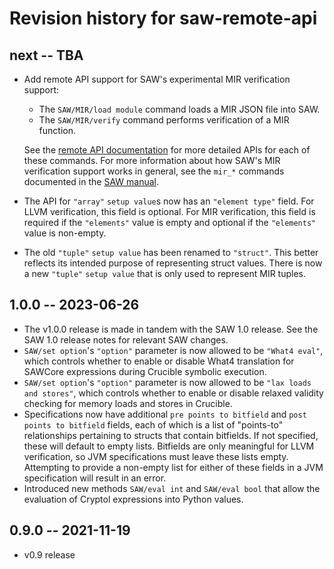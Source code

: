 # Revision history for saw-remote-api

## next -- TBA

* Add remote API support for SAW's experimental MIR verification support:

  * The `SAW/MIR/load module` command loads a MIR JSON file into SAW.
  * The `SAW/MIR/verify` command performs verification of a MIR function.

  See the [remote API
  documentation](https://github.com/GaloisInc/saw-script/blob/master/saw-remote-api/docs/SAW.rst#sawmirload-module-command)
  for more detailed APIs for each of these commands. For more information about
  how SAW's MIR verification support works in general, see the `mir_*` commands
  documented in the [SAW
  manual](https://github.com/GaloisInc/saw-script/blob/master/doc/manual/manual.md).
* The API for `"array"` `setup value`s now has an `"element type"` field. For
  LLVM verification, this field is optional. For MIR verification, this field
  is required if the `"elements"` value is empty and optional if the
  `"elements"` value is non-empty.
* The old `"tuple"` `setup value` has been renamed to `"struct"`. This better
  reflects its intended purpose of representing struct values. There is now a
  new `"tuple"` `setup value` that is only used to represent MIR tuples.

## 1.0.0 -- 2023-06-26

* The v1.0.0 release is made in tandem with the SAW 1.0 release. See the
  SAW 1.0 release notes for relevant SAW changes.
* `SAW/set option`'s `"option"` parameter is now allowed to be `"What4 eval"`,
  which controls whether to enable or disable What4 translation for SAWCore
  expressions during Crucible symbolic execution.
* `SAW/set option`'s `"option"` parameter is now allowed to be
  `"lax loads and stores"`, which controls whether to enable or disable relaxed
  validity checking for memory loads and stores in Crucible.
* Specifications now have additional `pre points to bitfield` and
  `post points to bitfield` fields, each of which is a list of "points-to"
  relationships pertaining to structs that contain bitfields. If not specified,
  these will default to empty lists. Bitfields are only meaningful for LLVM
  verification, so JVM specifications must leave these lists empty. Attempting
  to provide a non-empty list for either of these fields in a JVM specification
  will result in an error.
* Introduced new methods `SAW/eval int` and `SAW/eval bool` that allow the
  evaluation of Cryptol expressions into Python values.

## 0.9.0 -- 2021-11-19

* v0.9 release
